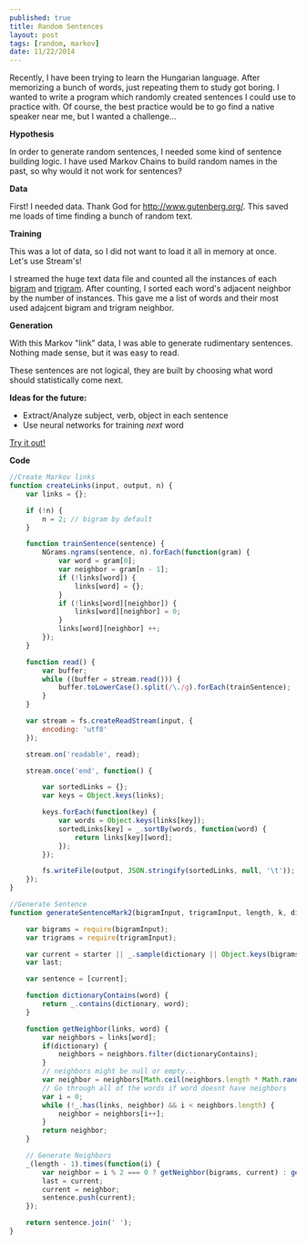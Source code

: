 ```yaml
---
published: true
title: Random Sentences
layout: post
tags: [random, markov]
date: 11/22/2014
---
```

Recently, I have been trying to learn the Hungarian language. After memorizing a bunch of words, just repeating them to study got boring. I wanted to write a program which randomly created sentences I could use to practice with. Of course, the best practice would be to go find a native speaker near me, but I wanted a challenge...

**Hypothesis**

In order to generate random sentences, I needed some kind of sentence building logic. I have used Markov Chains to build random names in the past, so why would it not work for sentences?

**Data**

First! I needed data. Thank God for <http://www.gutenberg.org/>. This saved me loads of time finding a bunch of random text.

**Training**

This was a lot of data, so I did not want to load it all in memory at once. Let's use Stream's!

I streamed the huge text data file and counted all the instances of each [bigram](http://en.wikipedia.org/wiki/Bigram) and [trigram](http://en.wikipedia.org/wiki/Trigram). After counting, I sorted each word's adjacent neighbor by the number of instances. This gave me a list of words and their most used adajcent bigram and trigram neighbor.

**Generation**

With this Markov "link" data, I was able to generate rudimentary sentences. Nothing made sense, but it was easy to read.

These sentences are not logical, they are built by choosing what word should statistically come next.

**Ideas for the future:**

- Extract/Analyze subject, verb, object in each sentence
- Use neural networks for training *next* word

<a href="http://www.richardvanderdys.com/projects/random-sentences">Try it out!</a>

**Code**

```js
//Create Markov links
function createLinks(input, output, n) {
	var links = {};

	if (!n) {
		n = 2; // bigram by default
	}

	function trainSentence(sentence) {
		NGrams.ngrams(sentence, n).forEach(function(gram) {
			var word = gram[0];
			var neighbor = gram[n - 1];
			if (!links[word]) {
				links[word] = {};
			}
			if (!links[word][neighbor]) {
				links[word][neighbor] = 0;
			}
			links[word][neighbor] ++;
		});
	}

	function read() {
		var buffer;
		while ((buffer = stream.read())) {
			buffer.toLowerCase().split(/\./g).forEach(trainSentence);
		}
	}

	var stream = fs.createReadStream(input, {
		encoding: 'utf8'
	});

	stream.on('readable', read);

	stream.once('end', function() {

		var sortedLinks = {};
		var keys = Object.keys(links);

		keys.forEach(function(key) {
			var words = Object.keys(links[key]);
			sortedLinks[key] = _.sortBy(words, function(word) {
				return links[key][word];
			});
		});

		fs.writeFile(output, JSON.stringify(sortedLinks, null, '\t'));
	});
}
```
```javascript
//Generate Sentence
function generateSentenceMark2(bigramInput, trigramInput, length, k, dictionary, starter) {

	var bigrams = require(bigramInput);
	var trigrams = require(trigramInput);

	var current = starter || _.sample(dictionary || Object.keys(bigrams));
	var last;

	var sentence = [current];

	function dictionaryContains(word) {
		return _.contains(dictionary, word);
	}

	function getNeighbor(links, word) {
		var neighbors = links[word];
		if(dictionary) {
			neighbors = neighbors.filter(dictionaryContains);
		}
		// neighbors might be null or empty...
		var neighbor = neighbors[Math.ceil(neighbors.length * Math.random() * k)];
		// Go through all of the words if word doesnt have neighbors
		var i = 0;
		while (!_.has(links, neighbor) && i < neighbors.length) {
			neighbor = neighbors[i++];
		}
		return neighbor;
	}

	// Generate Neighbors
	_(length - 1).times(function(i) {
		var neighbor = i % 2 === 0 ? getNeighbor(bigrams, current) : getNeighbor(trigrams, last);
		last = current;
		current = neighbor;
		sentence.push(current);
	});

	return sentence.join(' ');
}
```
